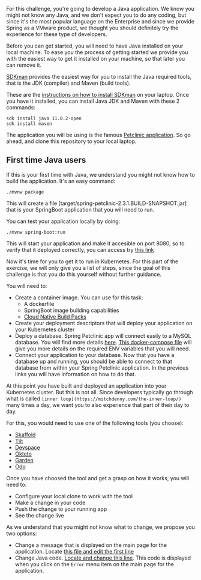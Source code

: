 For this challenge, you're going to develop a Java application. We know you might not know any Java, and we don't expect you to do any coding, but since it's the most popular language on the Enterprise and since we provide Spring as a VMware product, we thought you should definitely try the experience for these type of developers.

Before you can get started, you will need to have Java installed on your local machine. To ease you the process of getting started we provide you with the easiest way to get it installed on your machine, so that later you can remove it.

[SDKman](https://sdkman.io/) provides the easiest way for you to install the Java required tools, that is the JDK (compiler) and Maven (build tools).

These are the [instructions on how to install SDKman](https://sdkman.io/install) on your laptop. Once you have it installed, you can install Java JDK and Maven with these 2 commands:

```copy
sdk install java 11.0.2-open
sdk install maven
```

The application you will be using is the famous [Petclinic application](https://github.com/spring-projects/spring-petclinic). So go ahead, and clone this repository to your local laptop.

## First time Java users
If this is your first time with Java, we understand you might not know how to build the application. It's an easy command:

```copy
./mvnw package
```

This will create a file [target/spring-petclinic-2.3.1.BUILD-SNAPSHOT.jar] that is your SpringBoot application that you will need to run.

You can test your application locally by doing:

```copy
./mvnw spring-boot:run
```

This will start your application and make it accesible on port 8080, so to verify that it deployed correctly, you can access try [this link](http://localhost:8080)

Now it's time for you to get it to run in Kubernetes. For this part of the exercise, we will only give you a list of steps, since the goal of this challenge is that you do this yourself without further guidance.

You will need to:
* Create a container image. You can use for this task:
    * A dockerfile
    * SpringBoot image building capabilities
    * [Cloud Native Build Packs](https://buildpacks.io/)
* Create your deployment descriptors that will deploy your application on your Kubernetes cluster
* Deploy a database. Spring Petclinic app will connect easily to a MySQL database. You will find more details [here](https://github.com/spring-projects/spring-petclinic#database-configuration). [This docker-compose file](https://github.com/spring-projects/spring-petclinic/blob/main/docker-compose.yml) will give you more details on the required ENV variables that you will need.
* Connect your application to your database. Now that you have a database up and running, you should be able to connect to that database from within your Spring Petclinic application. In the previous links you will have information on how to do that.


At this point you have built and deployed an application into your Kubernetes cluster. But this is not all. Since developers typically go through what is called `[inner loop](https://mitchdenny.com/the-inner-loop/)` many times a day, we want you to also experience that part of their day to day.

For this, you would need to use one of the following tools (you choose):
* [Skaffold](https://skaffold.dev/)
* [Tilt](https://tilt.dev/)
* [Devspace](https://devspace.sh/)
* [Okteto](https://okteto.com/docs/reference/cli#up)
* [Garden](http://garden.io/)
* [Odo](https://odo.dev/)

Once you have choosed the tool and get a grasp on how it works, you will need to:
* Configure your local clone to work with the tool
* Make a change in your code
* Push the change to your running app
* See the change live

As we understand that you might not know what to change, we propose you two options:

* Change a message that is displayed on the main page for the application. Locate [this file and edit the first line](https://github.com/spring-projects/spring-petclinic/blob/main/src/main/resources/messages/messages.properties#L1)
* Change Java code. [Locate and change this line](https://github.com/spring-projects/spring-petclinic/blob/main/src/main/java/org/springframework/samples/petclinic/system/CrashController.java#L34). This code is displayed when you click on the `Error` menu item on the main page for the application.